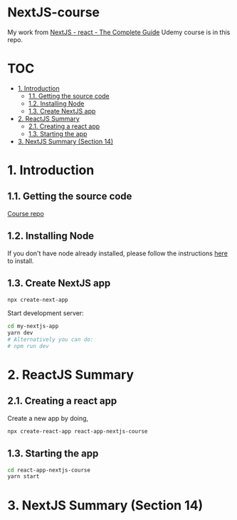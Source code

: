 # NextJS-course <!-- omit in toc -->

My work from [NextJS - react - The Complete Guide](https://www.udemy.com/course/nextjs-react-the-complete-guide) Udemy course is in this repo.

# TOC <!-- omit in toc -->

- [1. Introduction](#1-introduction)
  - [1.1. Getting the source code](#11-getting-the-source-code)
  - [1.2. Installing Node](#12-installing-node)
  - [1.3. Create NextJS app](#13-create-nextjs-app)
- [2. ReactJS Summary](#2-reactjs-summary)
  - [2.1. Creating a react app](#21-creating-a-react-app)
  - [1.3. Starting the app](#13-starting-the-app)
- [3. NextJS Summary (Section 14)](#3-nextjs-summary-section-14)

# 1. Introduction

## 1.1. Getting the source code

[Course repo](https://github.com/mschwarzmueller/nextjs-course-code)

## 1.2. Installing Node

If you don't have node already installed, please follow the instructions [here](https://github.com/nodesource/distributions/blob/master/README.md#installation-instructions) to install.

## 1.3. Create NextJS app

```bash
npx create-next-app
```

Start development server:

```bash
cd my-nextjs-app
yarn dev
# Alternatively you can do:
# npm run dev
```

# 2. ReactJS Summary

## 2.1. Creating a react app

Create a new app by doing,

```bash
npx create-react-app react-app-nextjs-course
```
## 1.3. Starting the app

```bash
cd react-app-nextjs-course
yarn start
```

# 3. NextJS Summary (Section 14)

